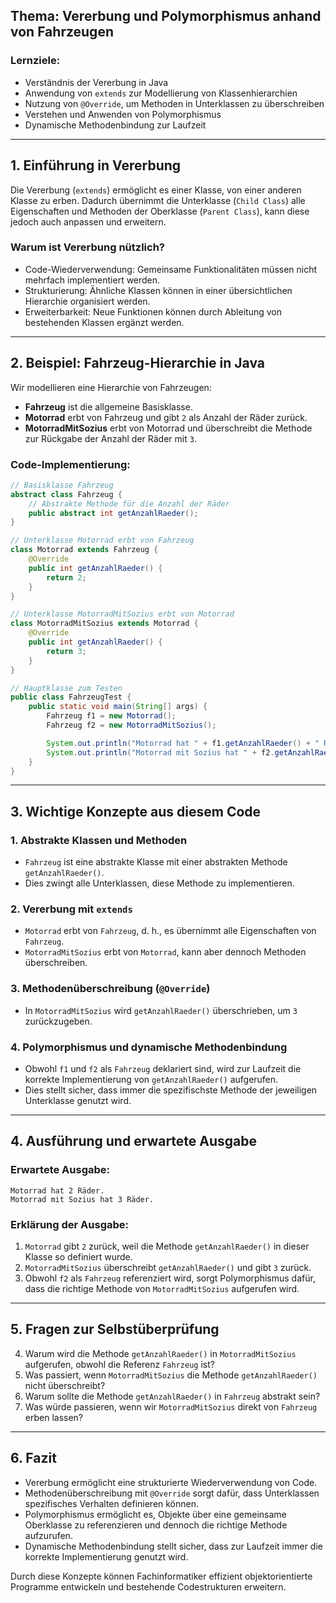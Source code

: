 

## **Thema:** Vererbung und Polymorphismus anhand von Fahrzeugen

### **Lernziele:**
- Verständnis der Vererbung in Java
- Anwendung von `extends` zur Modellierung von Klassenhierarchien
- Nutzung von `@Override`, um Methoden in Unterklassen zu überschreiben
- Verstehen und Anwenden von Polymorphismus
- Dynamische Methodenbindung zur Laufzeit

---

## **1. Einführung in Vererbung**

Die Vererbung (`extends`) ermöglicht es einer Klasse, von einer anderen Klasse zu erben. Dadurch übernimmt die Unterklasse (`Child Class`) alle Eigenschaften und Methoden der Oberklasse (`Parent Class`), kann diese jedoch auch anpassen und erweitern.

### **Warum ist Vererbung nützlich?**
- Code-Wiederverwendung: Gemeinsame Funktionalitäten müssen nicht mehrfach implementiert werden.
- Strukturierung: Ähnliche Klassen können in einer übersichtlichen Hierarchie organisiert werden.
- Erweiterbarkeit: Neue Funktionen können durch Ableitung von bestehenden Klassen ergänzt werden.

---

## **2. Beispiel: Fahrzeug-Hierarchie in Java**

Wir modellieren eine Hierarchie von Fahrzeugen:

- **Fahrzeug** ist die allgemeine Basisklasse.
- **Motorrad** erbt von Fahrzeug und gibt `2` als Anzahl der Räder zurück.
- **MotorradMitSozius** erbt von Motorrad und überschreibt die Methode zur Rückgabe der Anzahl der Räder mit `3`.

### **Code-Implementierung:**
```java
// Basisklasse Fahrzeug
abstract class Fahrzeug {
    // Abstrakte Methode für die Anzahl der Räder
    public abstract int getAnzahlRaeder();
}

// Unterklasse Motorrad erbt von Fahrzeug
class Motorrad extends Fahrzeug {
    @Override
    public int getAnzahlRaeder() {
        return 2;
    }
}

// Unterklasse MotorradMitSozius erbt von Motorrad
class MotorradMitSozius extends Motorrad {
    @Override
    public int getAnzahlRaeder() {
        return 3;
    }
}

// Hauptklasse zum Testen
public class FahrzeugTest {
    public static void main(String[] args) {
        Fahrzeug f1 = new Motorrad();
        Fahrzeug f2 = new MotorradMitSozius();

        System.out.println("Motorrad hat " + f1.getAnzahlRaeder() + " Räder.");
        System.out.println("Motorrad mit Sozius hat " + f2.getAnzahlRaeder() + " Räder.");
    }
}
```

---

## **3. Wichtige Konzepte aus diesem Code**

### **1. Abstrakte Klassen und Methoden**
- `Fahrzeug` ist eine abstrakte Klasse mit einer abstrakten Methode `getAnzahlRaeder()`.
- Dies zwingt alle Unterklassen, diese Methode zu implementieren.

### **2. Vererbung mit `extends`**
- `Motorrad` erbt von `Fahrzeug`, d. h., es übernimmt alle Eigenschaften von `Fahrzeug`.
- `MotorradMitSozius` erbt von `Motorrad`, kann aber dennoch Methoden überschreiben.

### **3. Methodenüberschreibung (`@Override`)**
- In `MotorradMitSozius` wird `getAnzahlRaeder()` überschrieben, um `3` zurückzugeben.

### **4. Polymorphismus und dynamische Methodenbindung**
- Obwohl `f1` und `f2` als `Fahrzeug` deklariert sind, wird zur Laufzeit die korrekte Implementierung von `getAnzahlRaeder()` aufgerufen.
- Dies stellt sicher, dass immer die spezifischste Methode der jeweiligen Unterklasse genutzt wird.

---

## **4. Ausführung und erwartete Ausgabe**

### **Erwartete Ausgabe:**
```
Motorrad hat 2 Räder.
Motorrad mit Sozius hat 3 Räder.
```

### **Erklärung der Ausgabe:**
1. `Motorrad` gibt `2` zurück, weil die Methode `getAnzahlRaeder()` in dieser Klasse so definiert wurde.
2. `MotorradMitSozius` überschreibt `getAnzahlRaeder()` und gibt `3` zurück.
3. Obwohl `f2` als `Fahrzeug` referenziert wird, sorgt Polymorphismus dafür, dass die richtige Methode von `MotorradMitSozius` aufgerufen wird.

---

## **5. Fragen zur Selbstüberprüfung**

4. Warum wird die Methode `getAnzahlRaeder()` in `MotorradMitSozius` aufgerufen, obwohl die Referenz `Fahrzeug` ist?
5. Was passiert, wenn `MotorradMitSozius` die Methode `getAnzahlRaeder()` nicht überschreibt?
6. Warum sollte die Methode `getAnzahlRaeder()` in `Fahrzeug` abstrakt sein?
7. Was würde passieren, wenn wir `MotorradMitSozius` direkt von `Fahrzeug` erben lassen?

---

## **6. Fazit**

- Vererbung ermöglicht eine strukturierte Wiederverwendung von Code.
- Methodenüberschreibung mit `@Override` sorgt dafür, dass Unterklassen spezifisches Verhalten definieren können.
- Polymorphismus ermöglicht es, Objekte über eine gemeinsame Oberklasse zu referenzieren und dennoch die richtige Methode aufzurufen.
- Dynamische Methodenbindung stellt sicher, dass zur Laufzeit immer die korrekte Implementierung genutzt wird.

Durch diese Konzepte können Fachinformatiker effizient objektorientierte Programme entwickeln und bestehende Codestrukturen erweitern.

